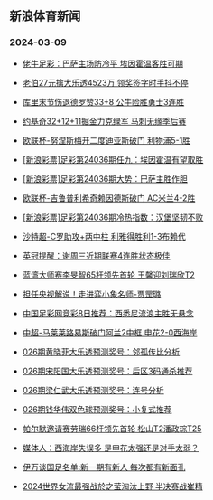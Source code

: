 ## 新浪体育新闻 
### 2024-03-09

+ [佬牛足彩：巴萨主场防冷平 埃因霍温客胜可期](https://sports.sina.com.cn/l/2024-03-08/doc-inamqmiu2444695.shtml)

+ [老伯27元擒大乐透4523万 领奖签字时手抖不停](https://sports.sina.com.cn/l/2024-03-08/doc-inamqezq6928080.shtml)

+ [库里末节伤退德罗赞33+8 公牛险胜勇士3连胜](https://sports.sina.com.cn/basketball/nba/2024-03-08/doc-inamqvxr9024331.shtml)

+ [约基奇32+12+11掘金力克绿军 马刺无缘季后赛](https://sports.sina.com.cn/basketball/nba/2024-03-08/doc-inamqvxn7990037.shtml)

+ [欧联杯-努涅斯梅开二度迪亚斯破门 利物浦5-1胜](https://sports.sina.com.cn/g/pl/2024-03-08/doc-inamqezw2528559.shtml)

+ [[新浪彩票]足彩第24036期任九：埃因霍温有望取胜](https://sports.sina.com.cn/l/2024-03-08/doc-inamqezw2529224.shtml)

+ [[新浪彩票]足彩第24036期大势：巴萨主胜作胆](https://sports.sina.com.cn/l/2024-03-08/doc-inamqezw2529028.shtml)

+ [欧联杯-吉鲁普利希奇赖因德斯破门 AC米兰4-2胜](https://sports.sina.com.cn/g/seriea/2024-03-08/doc-inamqezx9308047.shtml)

+ [[新浪彩票]足彩第24036期冷热指数：汉堡坚韧不败](https://sports.sina.com.cn/l/2024-03-08/doc-inamqezq6932992.shtml)

+ [沙特超-C罗助攻+两中柱 利雅得胜利1-3布赖代](https://sports.sina.com.cn/global/others/2024-03-08/doc-inamqezx9303690.shtml)

+ [英冠提醒：谢周三近期联赛4连胜状态极佳](https://sports.sina.com.cn/l/2024-03-08/doc-inamqvxq2248653.shtml)

+ [蓝湾大师赛李旻智65杆领先首轮 王馨迎刘瑞欣T2](https://sports.sina.com.cn/golf/lpga/2024-03-08/doc-inamqmis8162711.shtml)

+ [担任央视解说！走进弈小象名师-贾罡璐](https://sports.sina.com.cn/go/2024-03-08/doc-inamqmis8184872.shtml)

+ [中国足彩网竞彩8日推荐：西悉尼流浪主胜无悬念](https://sports.sina.com.cn/l/2024-03-08/doc-inamqvxr9025480.shtml)

+ [中超-马莱莱路易斯破门阿兰2中框 申花2-0西海岸](https://sports.sina.com.cn/china/j/2024-03-08/doc-inamrnve7743188.shtml)

+ [026期黄晓菲大乐透预测奖号：邻孤传比分析](https://sports.sina.com.cn/l/2024-03-08/doc-inamqvxq2267280.shtml)

+ [026期宋阳国大乐透预测奖号：后区3码通杀推荐](https://sports.sina.com.cn/l/2024-03-08/doc-inamqvxq2265583.shtml)

+ [026期梁仁武大乐透预测奖号：连号分析](https://sports.sina.com.cn/l/2024-03-08/doc-inamqvxq2266995.shtml)

+ [026期钱华伟双色球预测奖号：小复式推荐](https://sports.sina.com.cn/l/2024-03-08/doc-inamqvxr9039411.shtml)

+ [帕尔默邀请赛劳瑞66杆领先首轮 松山T2潘政琮T25](https://sports.sina.com.cn/golf/pgatour/2024-03-08/doc-inamqmis8162219.shtml)

+ [媒体人：西海岸失误多 是申花太强还是对手太弱？](https://sports.sina.com.cn/china/j/2024-03-08/doc-inamrtck6944051.shtml)

+ [伊万谈国足名单:新一期有新人 每次都有新面孔](https://sports.sina.com.cn/china/2024-03-08/doc-inamqrrs2355068.shtml)

+ [2024世界女流最强战於之莹淘汰上野 半决赛战崔精](https://sports.sina.com.cn/go/2024-03-08/doc-inamrafs7262471.shtml)

